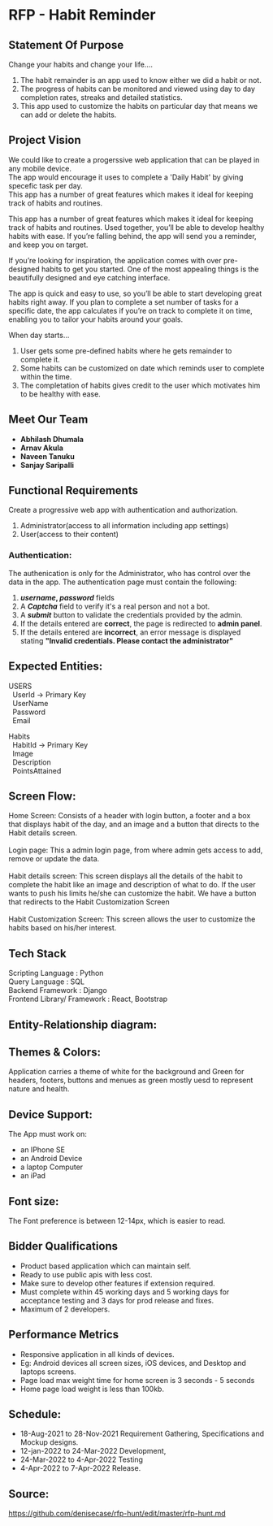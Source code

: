 # RFP - Habit Reminder

## Statement Of Purpose

Change your habits and change your life.... 

1. The habit remainder is an app used to know either we did a habit or not. 
1. The progress of habits can be monitored and viewed using day to day completion rates, streaks and detailed statistics.
1. This app used to customize the habits on particular day that means we can add or delete the habits.
 
 ## Project Vision
 
 We could like to create a progerssive web application that can be played in any mobile device. <br>
 The app would encourage it uses to complete a 'Daily Habit' by giving specefic task per day. <br>
 This app has a number of great features which makes it ideal for keeping track of habits and routines.
 
 This app has a number of great features which makes it ideal for keeping track of habits and routines.
 Used together, you’ll be able to develop healthy habits with ease. If you’re falling behind, the app will send you a reminder, and keep you on target.
 
If you’re looking for inspiration, the application comes with over pre-designed habits to get you started. One of the most appealing things is the beautifully designed and eye catching interface.

The app is quick and easy to use, so you’ll be able to start developing great habits right away. If you plan to complete a set number of tasks for a specific date, the app calculates if you’re on track to complete it on time, enabling you to tailor your habits around your goals.

When day starts...

1. User gets some pre-defined habits where he gets remainder to complete it.
2. Some habits can be customized on date which reminds user to complete within the time.
3. The completation of habits gives credit to the user which motivates him to be healthy with ease.
 
 ## Meet Our Team
 
  - **Abhilash Dhumala**<br> 
  - **Arnav Akula**<br>
  - **Naveen Tanuku**<br>
  - **Sanjay Saripalli**<br>
  
  
 ## Functional Requirements
 
 Create a progressive web app with authentication and authorization.
 1. Administrator(access to all information including app settings)
 2. User(access to their content)

### Authentication:
The authenication is only for the Administrator, who has control over the data in the app. The authentication page must contain the following:

1. <b>*username*, *password*</b> fields
2. A <b>*Captcha*</b> field to verify it's a real person and not a bot.
3. A <b>*submit*</b> button to validate the credentials provided by the admin.
4. If the details entered are <b>correct</b>, the page is redirected to <b>admin panel</b>.
5. If the details entered are <b>incorrect</b>, an error message is displayed stating <b>"Invalid credentials. Please contact the administrator"</b>


 ## Expected Entities:

 USERS</br>
 &nbsp; UserId        ->    Primary Key</br>
 &nbsp; UserName</br>
 &nbsp; Password</br>
 &nbsp; Email</br>
 
 Habits</br>
 &nbsp; HabitId        ->    Primary Key</br>
 &nbsp; Image</br>
 &nbsp; Description</br>
 &nbsp; PointsAttained</br>
 
 ## Screen Flow:
 
 Home Screen: Consists of a header with login button, a footer and a box that displays habit of the day, and an image and a button that directs to the Habit details screen.</br>
 <br>Login page: This a admin login page, from where admin gets access to add, remove or update the data.</br>
 <br>Habit details screen: This screen displays all the details of the habit to complete the habit like an image and description of what to do. If the user wants to push his limits he/she can customize the habit. We have a button that redirects to the Habit Customization Screen</br>
 <br>Habit Customization Screen: This screen allows the user to customize the habits based on his/her interest.</br>
 
 ## Tech Stack
 
Scripting Language : Python</br>
Query Language : SQL</br>
Backend Framework : Django</br>
Frontend Library/ Framework : React, Bootstrap</br>

## Entity-Relationship diagram:



## Themes & Colors:

Application carries a theme of white for the background and Green for headers, footers, buttons and menues as green mostly uesd to represent nature and health.

## Device Support:

The App must work on:
- an IPhone SE
- an Android Device
- a laptop Computer
- an iPad

## Font size:
The Font preference is between 12-14px, which is easier to read.

## Bidder Qualifications

- Product based application which can maintain self.
- Ready to use public apis with less cost.
- Make sure to develop other features if extension required.
- Must complete within 45 working days and 5 working days for acceptance testing and 3 days for prod release and fixes.
- Maximum of 2 developers.

## Performance Metrics

- Responsive application in all kinds of devices. 
- Eg: Android devices all screen sizes, iOS devices, and Desktop and laptops screens.
- Page load max weight time for home screen is 3 seconds - 5 seconds
- Home page load weight is less than 100kb.


## Schedule:

- 18-Aug-2021 to 28-Nov-2021 Requirement Gathering, Specifications and Mockup designs.
- 12-jan-2022 to 24-Mar-2022 Development,
- 24-Mar-2022 to 4-Apr-2022 Testing  
- 4-Apr-2022 to 7-Apr-2022 Release.

## Source:

<https://github.com/denisecase/rfp-hunt/edit/master/rfp-hunt.md>
